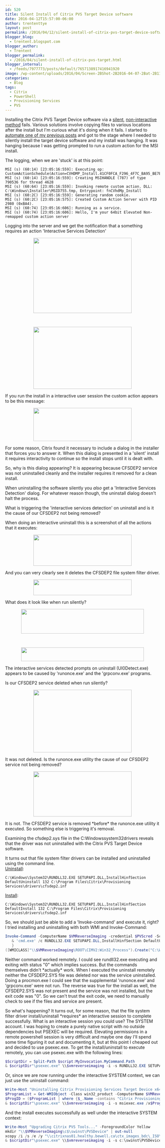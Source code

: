 ```yaml
---
id: 520
title: Silent Install of Citrix PVS Target Device software
date: 2016-04-12T15:57:00-06:00
author: trententtye
layout: post
permalink: /2016/04/12/silent-install-of-citrix-pvs-target-device-software/
blogger_blog:
  - trentent.blogspot.com
blogger_author:
  - Trentent
blogger_permalink:
  - /2016/04/silent-install-of-citrix-pvs-target.html
blogger_internal:
  - /feeds/7977773/posts/default/7657138917416941920
image: /wp-content/uploads/2016/04/Screen-2BShot-2B2016-04-07-2Bat-2B11.16.38-2BPM-1.png
categories:
  - Blog
tags:
  - Citrix
  - PowerShell
  - Provisioning Services
  - PVS
---
```

Installing the Citrix PVS Target Device software via a [silent](http://discussions.citrix.com/topic/277686-silent-install-pvs-target-device-software/), [non-interactive](http://nielsvdijk.blogspot.ca/2014/01/installing-citrix-provisioning-services.html) [method](http://blog.itvce.com/2012/01/03/citrix-unattended-install-of-pvs-target-device-resulting-in-vdisk-is-not-available/) fails.  Various solutions involve copying files to various locations after the install but I'm curious what it's doing when it fails.  I started to [automate one of my previous posts](http://theorypc.ca/2016/04/05/citrix-provisioning-services-updating-vmware-tools-and-target-device-software-with-all-native-tools/) and got to the stage where I needed to silently install the target device software and my install was hanging.  It was hanging because I was getting prompted to run a custom action for the MSI install.

The logging, when we are 'stuck' is at this point:


```plaintext
MSI (s) (60:14) [23:05:16:559]: Executing op: CustomActionSchedule(Action=CVHDMP_Install.41CF0FCA_F296_4F7C_BA95_BE7EC6CD2F01,ActionType=3073,Source=BinaryData,Target=fnCVhdMp_Install,)
MSI (s) (60:14) [23:05:16:559]: Creating MSIHANDLE (787) of type 790536 for thread 4628
MSI (s) (60:64) [23:05:16:559]: Invoking remote custom action. DLL: C:\Windows\Installer\MSID755.tmp, Entrypoint: fnCVhdMp_Install
MSI (s) (60:2C) [23:05:16:559]: Generating random cookie.
MSI (s) (60:2C) [23:05:16:575]: Created Custom Action Server with PID 2980 (0xBA4).
MSI (s) (60:74) [23:05:16:606]: Running as a service.
MSI (s) (60:74) [23:05:16:606]: Hello, I'm your 64bit Elevated Non-remapped custom action server
```


Logging into the server and we get the notification that a something requires an action 'Interactive Services Detection'

<div style="clear: both; text-align: center;">
  <a style="margin-left: 1em; margin-right: 1em;" href="https://3.bp.blogspot.com/-LsVOKztSQsA/VwfgkOPUaiI/AAAAAAAABtI/AQQb2cmwYuw8T7POvxUhqa0lHk4RWuxKQ/s1600/Screen%2BShot%2B2016-04-07%2Bat%2B11.16.38%2BPM.png"><img src="https://3.bp.blogspot.com/-LsVOKztSQsA/VwfgkOPUaiI/AAAAAAAABtI/AQQb2cmwYuw8T7POvxUhqa0lHk4RWuxKQ/s320/Screen%2BShot%2B2016-04-07%2Bat%2B11.16.38%2BPM.png" width="320" height="245" border="0" /></a>
</div>

&nbsp;

<div style="clear: both; text-align: center;">
  <a style="margin-left: 1em; margin-right: 1em;" href="https://3.bp.blogspot.com/-TEstrVCzBuQ/VwfgmBQ2IpI/AAAAAAAABtM/h3y8grQeeo4J9rCoTm1itjiw4EAtSU9Bg/s1600/Screen%2BShot%2B2016-04-07%2Bat%2B11.16.47%2BPM.png"><img src="https://3.bp.blogspot.com/-TEstrVCzBuQ/VwfgmBQ2IpI/AAAAAAAABtM/h3y8grQeeo4J9rCoTm1itjiw4EAtSU9Bg/s320/Screen%2BShot%2B2016-04-07%2Bat%2B11.16.47%2BPM.png" width="320" height="202" border="0" /></a>
</div>

If you run the install in a interactive user session the custom action appears to be this message:

<div style="clear: both; text-align: center;">
  <a style="margin-left: 1em; margin-right: 1em;" href="https://1.bp.blogspot.com/-quGGvwUwBHU/VwdLk8IymII/AAAAAAAABs0/K4taPyS2KMMUapjlvNQ3-YyBNOW0b_Hjw/s1600/Screen%2BShot%2B2016-04-08%2Bat%2B12.10.49%2BAM.png"><img src="https://1.bp.blogspot.com/-quGGvwUwBHU/VwdLk8IymII/AAAAAAAABs0/K4taPyS2KMMUapjlvNQ3-YyBNOW0b_Hjw/s320/Screen%2BShot%2B2016-04-08%2Bat%2B12.10.49%2BAM.png" width="320" height="108" border="0" /></a>
</div>

For some reason, Citrix found it necessary to include a dialog in the installer that forces you to answer it.  When this dialog is presented in a 'silent' install it requires interactivity to continue so the install stops until it is dealt with.

So, why is this dialog appearing?  It is appearing because CFSDEP2 service was not uninstalled cleanly and the installer requires it removed for a clean install.

When uninstalling the software silently you _also_ get a 'Interactive Services Detection' dialog.  For whatever reason though, the uninstall dialog doesn't halt the process.

<div style="clear: both; text-align: center;">
</div>

What is triggering the 'interactive services detection' on uninstall and is it the cause of our CFSDEP2 not being removed?

When doing an interactive uninstall this is a screenshot of all the actions that it executes:

<div style="clear: both; text-align: center;">
  <a style="margin-left: 1em; margin-right: 1em;" href="https://1.bp.blogspot.com/-LDFbaVZ3ntI/VwfpTjN7X2I/AAAAAAAABtk/JtE2q0q46zE6SMtL_yWGnuZhdAF-SL8xQ/s1600/Screen%2BShot%2B2016-04-08%2Bat%2B11.16.04%2BAM.png"><img src="https://1.bp.blogspot.com/-LDFbaVZ3ntI/VwfpTjN7X2I/AAAAAAAABtk/JtE2q0q46zE6SMtL_yWGnuZhdAF-SL8xQ/s320/Screen%2BShot%2B2016-04-08%2Bat%2B11.16.04%2BAM.png" width="320" height="101" border="0" /></a>
</div>

And you can very clearly see it deletes the CFSDEP2 file system filter driver.

<div style="clear: both; text-align: center;">
  <a style="margin-left: 1em; margin-right: 1em;" href="https://3.bp.blogspot.com/-2UrzvrKtFjo/VwfpVpLkOGI/AAAAAAAABto/gpcglCRTlp0zNDyNlsyN4T3kBhwKkv28A/s1600/Screen%2BShot%2B2016-04-08%2Bat%2B11.18.22%2BAM.png"><img src="https://3.bp.blogspot.com/-2UrzvrKtFjo/VwfpVpLkOGI/AAAAAAAABto/gpcglCRTlp0zNDyNlsyN4T3kBhwKkv28A/s320/Screen%2BShot%2B2016-04-08%2Bat%2B11.18.22%2BAM.png" width="320" height="51" border="0" /></a>
</div>

What does it look like when run silently?

<div style="clear: both; text-align: center;">
  <a style="margin-left: 1em; margin-right: 1em;" href="https://3.bp.blogspot.com/-HxU-x68aNV8/Vwfq__af6jI/AAAAAAAABt0/14ktWGKrAOEeUQJAEjr0RLn2qcs9rMJUw/s1600/Screen%2BShot%2B2016-04-08%2Bat%2B11.31.17%2BAM.png"><img src="https://3.bp.blogspot.com/-HxU-x68aNV8/Vwfq__af6jI/AAAAAAAABt0/14ktWGKrAOEeUQJAEjr0RLn2qcs9rMJUw/s400/Screen%2BShot%2B2016-04-08%2Bat%2B11.31.17%2BAM.png" width="400" height="80" border="0" /></a>
</div>

&nbsp;

<div style="clear: both; text-align: center;">
  <a style="margin-left: 1em; margin-right: 1em;" href="https://2.bp.blogspot.com/-LEabhhdQ1Uc/VwfrLu7OqtI/AAAAAAAABt4/UTnlGG0I3j0MTT4I_wJ-fQhGWmcjOeTGg/s1600/Screen%2BShot%2B2016-04-08%2Bat%2B11.32.08%2BAM.png"><img src="https://2.bp.blogspot.com/-LEabhhdQ1Uc/VwfrLu7OqtI/AAAAAAAABt4/UTnlGG0I3j0MTT4I_wJ-fQhGWmcjOeTGg/s400/Screen%2BShot%2B2016-04-08%2Bat%2B11.32.08%2BAM.png" width="400" height="45" border="0" /></a>
</div>

The interactive services detected prompts on uninstall (UI0Detect.exe) appears to be caused by 'runonce.exe' and the 'grpconv.exe' programs.

Is our CFSDEP2 service deleted when run silently?

<div style="clear: both; text-align: center;">
  <a style="margin-left: 1em; margin-right: 1em;" href="https://2.bp.blogspot.com/-i3GojIFQU0g/VwftelSXqlI/AAAAAAAABuI/LNJDJ5ZE4gQVjXAV_mTzVgbLlkShRD1aQ/s1600/Screen%2BShot%2B2016-04-08%2Bat%2B11.41.32%2BAM.png"><img src="https://2.bp.blogspot.com/-i3GojIFQU0g/VwftelSXqlI/AAAAAAAABuI/LNJDJ5ZE4gQVjXAV_mTzVgbLlkShRD1aQ/s320/Screen%2BShot%2B2016-04-08%2Bat%2B11.41.32%2BAM.png" width="320" height="204" border="0" /></a>
</div>

It was not deleted.  Is the runonce.exe utility the cause of our CFSDEP2 service not being removed?

<div style="clear: both; text-align: center;">
  <a style="margin-left: 1em; margin-right: 1em;" href="https://3.bp.blogspot.com/-7KbRwRJUd1w/Vwfw1pxXCDI/AAAAAAAABuU/XFDjzT4p1ekTvilKsOFaTNvGTNk49TNKg/s1600/Screen%2BShot%2B2016-04-08%2Bat%2B11.55.29%2BAM.png"><img src="https://3.bp.blogspot.com/-7KbRwRJUd1w/Vwfw1pxXCDI/AAAAAAAABuU/XFDjzT4p1ekTvilKsOFaTNvGTNk49TNKg/s320/Screen%2BShot%2B2016-04-08%2Bat%2B11.55.29%2BAM.png" width="320" height="147" border="0" /></a>
</div>

It is not.  The CFSDEP2 service is removed \*before\* the runonce.exe utility it executed.  So something else is triggering it's removal.

Examining the cfsdep2.sys file in the C:Windowssystem32drivers reveals that the driver was not uninstalled with the Citrix PVS Target Device software.

It turns out that file system filter drivers can be installed and uninstalled using the command line.  
[Uninstall](https://msdn.microsoft.com/en-us/library/windows/hardware/ff557255(v=vs.85).aspx):

```shell
C:\Windows\System32\RUNDLL32.EXE SETUPAPI.DLL,InstallHinfSection DefaultUninstall 132 C:\Program Files\Citrix\Provisioning Services\drivers\cfsdep2.inf
```

[Install](https://msdn.microsoft.com/en-us/library/windows/hardware/ff557251(v=vs.85).aspx):

```shell
C:\Windows\System32\RUNDLL32.EXE SETUPAPI.DLL,InstallHinfSection DefaultInstall 132 C:\Program Files\Citrix\Provisioning Services\drivers\cfsdep2.inf
```

So, we should just be able to add a 'Invoke-command' and execute it, right?  
I tried installing and uninstalling with both WMI and Invoke-Command:


```powershell
Invoke-Command -ComputerName $VMReverseImaging -credential $PVScred -ScriptBlock {
   & 'cmd.exe' /c RUNDLL32.EXE SETUPAPI.DLL,InstallHinfSection DefaultUninstall 132 C:\Program Files\Citrix\Provisioning Services\drivers\cfsdep2.inf
   }
([WMICLASS]"\\$VMReverseImaging\ROOT\CIMV2:Win32_Process").Create("C:\Windows\system32\rundll32.exe SETUPAPI.DLL,InstallHinfSection DefaultInstall 131 C:\Program Files\Citrix\Provisioning Services\drivers\cfsdep2.inf"
```


Neither command worked remotely.  I could see rundll32.exe executing and exiting with status "0" which implies success.  But the commands themselves didn't \*actually\* work.  When I executed the uninstall remotely neither the CFSDEP2.SYS file was deleted nor was the service uninstalled.  Doing a procmon.exe I could see that the supplemental 'runonce.exe' and 'grpconv.exe' were not run.  The reverse was true for the install as well, the CFSDEP2.SYS was not present and the service was not installed, but the exit code was "0".  So we can't trust the exit code, we need to manually check to see if the files and service are present.

So what's happening?  It turns out, for some reason, that the file system filter driver install/uninstall \*requires\* an interactive session to complete successfully.  What is an interactive session you could use?  The SYSTEM account.  I was hoping to create a purely native script with no outside dependencies but PSEXEC will be required.  Elevating permissions in a remote powershell session is very difficult and maybe one day I'll spend some time figuring it out and documenting it, but at this point I cheaped out and decided to use psexec.exe.  To get the install/uninstall to execute remotely, you can use psexec.exe with the following lines:


```powershell
$ScriptDir = Split-Path $script:MyInvocation.MyCommand.Path
& $scriptDir"\psexec.exe" \\$vmreverseimaging -i -s RUNDLL32.EXE SETUPAPI.DLL,InstallHinfSection DefaultInstall 132 C:\Program Files\Citrix\Provisioning Services\drivers\cfsdep2.in
```


<div>
</div>

Or, since we are now running under the interactive SYSTEM context, we can just use the uninstall command:

<div>
  
```powershell
Write-Host "Uninstalling Citrix Provisioning Services Target Device x64" -ForegroundColor Yellow
$ProgramList = Get-WMIObject -Class win32_product -ComputerName $VMReverseImaging -Credential $pvsCred | ? {$_.Name -contains "Citrix Provisioning Services Target Device x64"}
$ProgID = ($ProgramList | where {$_.Name -contains "Citrix Provisioning Services Target Device x64"}).IdentifyingNumber
& $scriptDir"\psexec.exe" \\$vmreverseimaging -i -s msiexec.exe /x$ProgID /qn REBOOT=ReallySuppres
```

</div>

<div>
  And the install executes successfully as well under the interactive SYSTEM context:
</div>

<div>
</div>

<div>
  
```powershell
Write-Host "Upgrading Citrix PVS Tools..." -ForegroundColor Yellow
mkdir "\\$VMReverseImaging\c$\swinst\PVSDevice" | out-null
xcopy /i /s /e /y "\\citrixnas01.healthy.bewell.ca\ctx_images_bdc\_ISO\PVS7.7\ProvisioningServices\Device" "\\$VMReverseImaging\c$\swinst\PVSDevice"
& $scriptDir"\psexec.exe" \\$vmreverseimaging -i -s c:\swinst\PVSDevice\PVS_Device_x64.exe /s /v/q
```

  
  <p>
    &nbsp;
  </p>
</div>

<!-- AddThis Advanced Settings generic via filter on the_content -->

<!-- AddThis Share Buttons generic via filter on the_content -->
